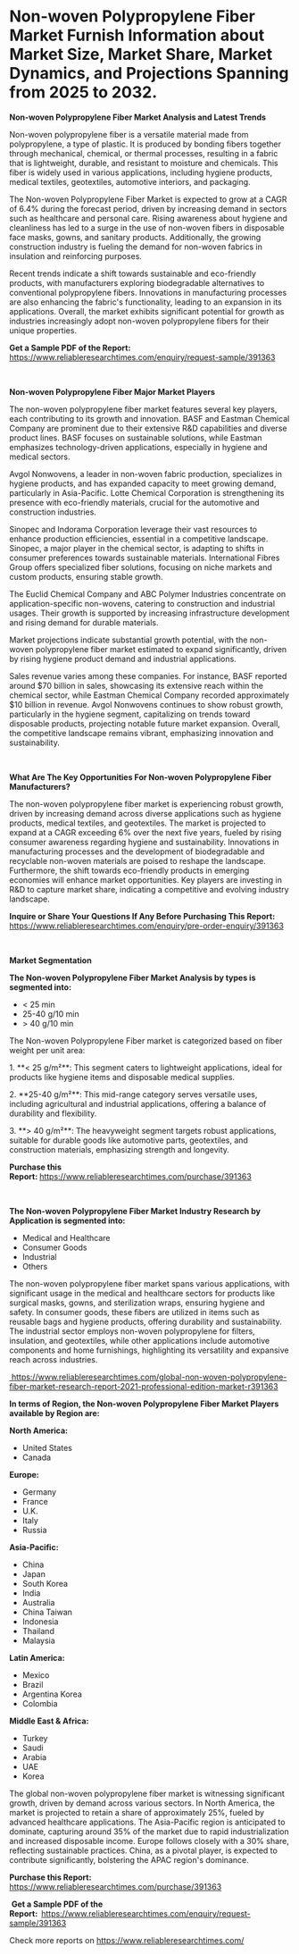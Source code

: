 <p><h1>Non-woven Polypropylene Fiber Market Furnish Information about Market Size, Market Share, Market Dynamics, and Projections Spanning from 2025 to 2032.</h1></p><p><strong>Non-woven Polypropylene Fiber Market Analysis and Latest Trends</strong></p>
<p><p>Non-woven polypropylene fiber is a versatile material made from polypropylene, a type of plastic. It is produced by bonding fibers together through mechanical, chemical, or thermal processes, resulting in a fabric that is lightweight, durable, and resistant to moisture and chemicals. This fiber is widely used in various applications, including hygiene products, medical textiles, geotextiles, automotive interiors, and packaging.</p><p>The Non-woven Polypropylene Fiber Market is expected to grow at a CAGR of 6.4% during the forecast period, driven by increasing demand in sectors such as healthcare and personal care. Rising awareness about hygiene and cleanliness has led to a surge in the use of non-woven fibers in disposable face masks, gowns, and sanitary products. Additionally, the growing construction industry is fueling the demand for non-woven fabrics in insulation and reinforcing purposes.</p><p>Recent trends indicate a shift towards sustainable and eco-friendly products, with manufacturers exploring biodegradable alternatives to conventional polypropylene fibers. Innovations in manufacturing processes are also enhancing the fabric's functionality, leading to an expansion in its applications. Overall, the market exhibits significant potential for growth as industries increasingly adopt non-woven polypropylene fibers for their unique properties.</p></p>
<p><strong>Get a Sample PDF of the Report:&nbsp;</strong> <a href="https://www.reliableresearchtimes.com/enquiry/request-sample/391363?utm_campaign=3087&utm_medium=2&utm_source=Github&utm_content=ia&utm_term=29032025&utm_id=non-woven-polypropylene-fiber">https://www.reliableresearchtimes.com/enquiry/request-sample/391363</a></p>
<p>&nbsp;</p>
<p><strong>Non-woven Polypropylene Fiber Major Market Players</strong></p>
<p><p>The non-woven polypropylene fiber market features several key players, each contributing to its growth and innovation. BASF and Eastman Chemical Company are prominent due to their extensive R&D capabilities and diverse product lines. BASF focuses on sustainable solutions, while Eastman emphasizes technology-driven applications, especially in hygiene and medical sectors.</p><p>Avgol Nonwovens, a leader in non-woven fabric production, specializes in hygiene products, and has expanded capacity to meet growing demand, particularly in Asia-Pacific. Lotte Chemical Corporation is strengthening its presence with eco-friendly materials, crucial for the automotive and construction industries.</p><p>Sinopec and Indorama Corporation leverage their vast resources to enhance production efficiencies, essential in a competitive landscape. Sinopec, a major player in the chemical sector, is adapting to shifts in consumer preferences towards sustainable materials. International Fibres Group offers specialized fiber solutions, focusing on niche markets and custom products, ensuring stable growth.</p><p>The Euclid Chemical Company and ABC Polymer Industries concentrate on application-specific non-wovens, catering to construction and industrial usages. Their growth is supported by increasing infrastructure development and rising demand for durable materials.</p><p>Market projections indicate substantial growth potential, with the non-woven polypropylene fiber market estimated to expand significantly, driven by rising hygiene product demand and industrial applications. </p><p>Sales revenue varies among these companies. For instance, BASF reported around $70 billion in sales, showcasing its extensive reach within the chemical sector, while Eastman Chemical Company recorded approximately $10 billion in revenue. Avgol Nonwovens continues to show robust growth, particularly in the hygiene segment, capitalizing on trends toward disposable products, projecting notable future market expansion. Overall, the competitive landscape remains vibrant, emphasizing innovation and sustainability.</p></p>
<p>&nbsp;</p>
<p><strong>What Are The Key Opportunities For Non-woven Polypropylene Fiber Manufacturers?</strong></p>
<p><p>The non-woven polypropylene fiber market is experiencing robust growth, driven by increasing demand across diverse applications such as hygiene products, medical textiles, and geotextiles. The market is projected to expand at a CAGR exceeding 6% over the next five years, fueled by rising consumer awareness regarding hygiene and sustainability. Innovations in manufacturing processes and the development of biodegradable and recyclable non-woven materials are poised to reshape the landscape. Furthermore, the shift towards eco-friendly products in emerging economies will enhance market opportunities. Key players are investing in R&D to capture market share, indicating a competitive and evolving industry landscape.</p></p>
<p><strong>Inquire or Share Your Questions If Any Before Purchasing This Report:</strong> <a href="https://www.reliableresearchtimes.com/enquiry/pre-order-enquiry/391363?utm_campaign=3087&utm_medium=2&utm_source=Github&utm_content=ia&utm_term=29032025&utm_id=non-woven-polypropylene-fiber">https://www.reliableresearchtimes.com/enquiry/pre-order-enquiry/391363</a></p>
<p>&nbsp;</p>
<p><strong>Market Segmentation</strong></p>
<p><strong>The Non-woven Polypropylene Fiber Market Analysis by types is segmented into:</strong></p>
<p><ul><li>< 25 min</li><li>25-40 g/10 min</li><li>> 40 g/10 min</li></ul></p>
<p><p>The Non-woven Polypropylene Fiber market is categorized based on fiber weight per unit area: </p><p>1. **< 25 g/m²**: This segment caters to lightweight applications, ideal for products like hygiene items and disposable medical supplies.</p><p>  </p><p>2. **25-40 g/m²**: This mid-range category serves versatile uses, including agricultural and industrial applications, offering a balance of durability and flexibility.</p><p>3. **> 40 g/m²**: The heavyweight segment targets robust applications, suitable for durable goods like automotive parts, geotextiles, and construction materials, emphasizing strength and longevity.</p></p>
<p><strong>Purchase this Report:&nbsp;</strong><a href="https://www.reliableresearchtimes.com/purchase/391363?utm_campaign=3087&utm_medium=2&utm_source=Github&utm_content=ia&utm_term=29032025&utm_id=non-woven-polypropylene-fiber">https://www.reliableresearchtimes.com/purchase/391363</a></p>
<p>&nbsp;</p>
<p><strong>The Non-woven Polypropylene Fiber Market Industry Research by Application is segmented into:</strong></p>
<p><ul><li>Medical and Healthcare</li><li>Consumer Goods</li><li>Industrial</li><li>Others</li></ul></p>
<p><p>The non-woven polypropylene fiber market spans various applications, with significant usage in the medical and healthcare sectors for products like surgical masks, gowns, and sterilization wraps, ensuring hygiene and safety. In consumer goods, these fibers are utilized in items such as reusable bags and hygiene products, offering durability and sustainability. The industrial sector employs non-woven polypropylene for filters, insulation, and geotextiles, while other applications include automotive components and home furnishings, highlighting its versatility and expansive reach across industries.</p></p>
<p><a href="https://www.reliableresearchtimes.com/global-non-woven-polypropylene-fiber-market-research-report-2021-professional-edition-market-r391363?utm_campaign=3087&utm_medium=2&utm_source=Github&utm_content=ia&utm_term=29032025&utm_id=non-woven-polypropylene-fiber">&nbsp;https://www.reliableresearchtimes.com/global-non-woven-polypropylene-fiber-market-research-report-2021-professional-edition-market-r391363</a></p>
<p><strong>In terms of Region, the Non-woven Polypropylene Fiber Market Players available by Region are:</strong></p>
<p>
    <p> <strong> North America: </strong>
        <ul>
            <li>United States</li>
            <li>Canada</li>
        </ul>
        </p> 
    <p> <strong> Europe: </strong>
        <ul>
            <li>Germany</li>
            <li>France</li>
            <li>U.K.</li>
            <li>Italy</li>
            <li>Russia</li>
        </ul>
        </p> 
    <p> <strong> Asia-Pacific: </strong>
        <ul>
            <li>China</li>
            <li>Japan</li>
            <li>South Korea</li>
            <li>India</li>
            <li>Australia</li>
            <li>China Taiwan</li>
            <li>Indonesia</li>
            <li>Thailand</li>
            <li>Malaysia</li>
        </ul>
        </p> 
    <p> <strong> Latin America: </strong>
        <ul>
            <li>Mexico</li>
            <li>Brazil</li>
            <li>Argentina Korea</li>
            <li>Colombia</li>
        </ul>
        </p> 
    <p> <strong> Middle East & Africa: </strong>
        <ul>
            <li>Turkey</li>
            <li>Saudi</li>
            <li>Arabia</li>
            <li>UAE</li>
            <li>Korea</li>
        </ul>
    </p>
    </p>
<p><p>The global non-woven polypropylene fiber market is witnessing significant growth, driven by demand across various sectors. In North America, the market is projected to retain a share of approximately 25%, fueled by advanced healthcare applications. The Asia-Pacific region is anticipated to dominate, capturing around 35% of the market due to rapid industrialization and increased disposable income. Europe follows closely with a 30% share, reflecting sustainable practices. China, as a pivotal player, is expected to contribute significantly, bolstering the APAC region's dominance.</p></p>
<p><strong>Purchase this Report: </strong><a href="https://www.reliableresearchtimes.com/purchase/391363?utm_campaign=3087&utm_medium=2&utm_source=Github&utm_content=ia&utm_term=29032025&utm_id=non-woven-polypropylene-fiber">https://www.reliableresearchtimes.com/purchase/391363</a></p>
<p>&nbsp;<strong>Get a Sample PDF of the Report:&nbsp;&nbsp;</strong><a href="https://www.reliableresearchtimes.com/enquiry/request-sample/391363?utm_campaign=3087&utm_medium=2&utm_source=Github&utm_content=ia&utm_term=29032025&utm_id=non-woven-polypropylene-fiber">https://www.reliableresearchtimes.com/enquiry/request-sample/391363</a></p>
<p><strong></strong></p>
<p>Check more reports on <a href="https://www.reliableresearchtimes.com/?utm_campaign=3087&utm_medium=2&utm_source=Github&utm_content=ia&utm_term=29032025&utm_id=non-woven-polypropylene-fiber">https://www.reliableresearchtimes.com/</a></p>
